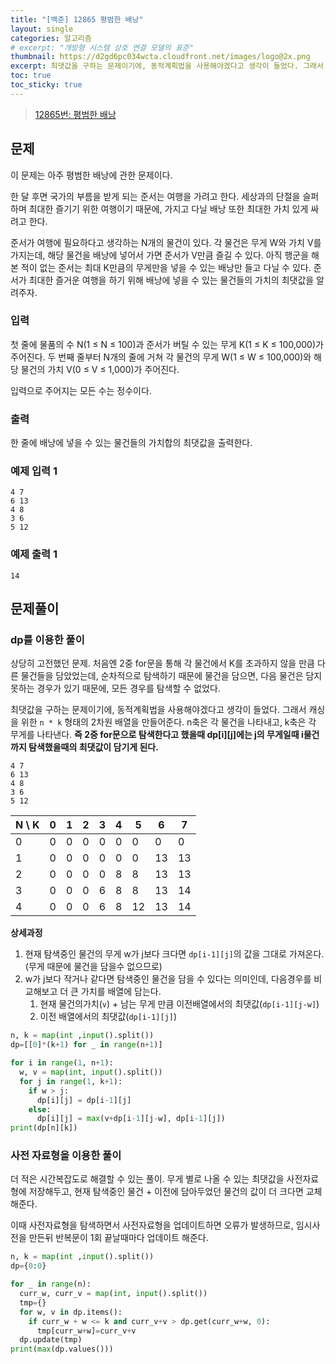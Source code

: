 ```yaml
---
title: "[백준] 12865 평범한 배낭"
layout: single
categories: 알고리즘
# excerpt: "개방형 시스템 상호 연결 모델의 표준"
thumbnail: https://d2gd6pc034wcta.cloudfront.net/images/logo@2x.png
excerpt: 최댓값을 구하는 문제이기에, 동적계획법을 사용해야겠다고 생각이 들었다. 그래서 캐싱을 위한 `n * k` 형태의 2차원 배열을 만들어준다. n축은 각 물건을 나타내고, k축은 각 무게를 나타낸다.
toc: true
toc_sticky: true
---
```


>[12865번: 평범한 배낭](https://www.acmicpc.net/problem/12865)
>

## 문제

이 문제는 아주 평범한 배낭에 관한 문제이다.

한 달 후면 국가의 부름을 받게 되는 준서는 여행을 가려고 한다. 세상과의 단절을 슬퍼하며 최대한 즐기기 위한 여행이기 때문에, 가지고 다닐 배낭 또한 최대한 가치 있게 싸려고 한다.

준서가 여행에 필요하다고 생각하는 N개의 물건이 있다. 각 물건은 무게 W와 가치 V를 가지는데, 해당 물건을 배낭에 넣어서 가면 준서가 V만큼 즐길 수 있다. 아직 행군을 해본 적이 없는 준서는 최대 K만큼의 무게만을 넣을 수 있는 배낭만 들고 다닐 수 있다. 준서가 최대한 즐거운 여행을 하기 위해 배낭에 넣을 수 있는 물건들의 가치의 최댓값을 알려주자.

### 입력

첫 줄에 물품의 수 N(1 ≤ N ≤ 100)과 준서가 버틸 수 있는 무게 K(1 ≤ K ≤ 100,000)가 주어진다. 두 번째 줄부터 N개의 줄에 거쳐 각 물건의 무게 W(1 ≤ W ≤ 100,000)와 해당 물건의 가치 V(0 ≤ V ≤ 1,000)가 주어진다.

입력으로 주어지는 모든 수는 정수이다.

### 출력

한 줄에 배낭에 넣을 수 있는 물건들의 가치합의 최댓값을 출력한다.

### 예제 입력 1

```
4 7
6 13
4 8
3 6
5 12
```

### 예제 출력 1

```
14
```

## 문제풀이

### **dp를 이용한 풀이**

상당히 고전했던 문제. 처음엔 2중 for문을 통해 각 물건에서 K를 초과하지 않을 만큼 다른 물건들을 담았었는데, 순차적으로 탐색하기 때문에 물건을 담으면, 다음 물건은 담지 못하는 경우가 있기 때문에, 모든 경우를 탐색할 수 없었다.

최댓값을 구하는 문제이기에, 동적계획법을 사용해야겠다고 생각이 들었다. 그래서 캐싱을 위한 `n * k` 형태의 2차원 배열을 만들어준다. n축은 각 물건을 나타내고, k축은 각 무게를 나타낸다. **즉 2중 for문으로 탐색한다고 했을때 dp[i][j]에는 j의 무게일때 i물건까지 탐색했을때의 최댓값이 담기게 된다.**

```
4 7
6 13
4 8
3 6
5 12
```

| N \ K | 0 | 1 | 2 | 3 | 4 | 5 | 6 | 7 |
| --- | --- | --- | --- | --- | --- | --- | --- | --- |
| 0 | 0 | 0 | 0 | 0 | 0 | 0 | 0 | 0 |
| 1 | 0 | 0 | 0 | 0 | 0 | 0 | 13 | 13 |
| 2 | 0 | 0 | 0 | 0 | 8 | 8 | 13 | 13 |
| 3 | 0 | 0 | 0 | 6 | 8 | 8 | 13 | 14 |
| 4 | 0 | 0 | 0 | 6 | 8 | 12 | 13 | 14 |

**상세과정**
1. 현재 탐색중인 물건의 무게 w가 j보다 크다면 `dp[i-1][j]`의 값을 그대로 가져온다. (무게 때문에 물건을 담을수 없으므로)
2. w가 j보다 작거나 같다면 탐색중인 물건을 담을 수 있다는 의미인데, 다음경우를 비교해보고 더 큰 가치를 배열에 담는다.
    1. 현재 물건의가치(`v`) + 남는 무게 만큼 이전배열에서의 최댓값(`dp[i-1][j-w]`)
    2. 이전 배열에서의 최댓값(`dp[i-1][j]`)

```python
n, k = map(int ,input().split())
dp=[[0]*(k+1) for _ in range(n+1)]

for i in range(1, n+1):
  w, v = map(int, input().split())
  for j in range(1, k+1):
    if w > j:
      dp[i][j] = dp[i-1][j]
    else:
      dp[i][j] = max(v+dp[i-1][j-w], dp[i-1][j])
print(dp[n][k])
```

### 사전 자료형을 이용한 풀이

더 적은 시간복잡도로 해결할 수 있는 풀이. 무게 별로 나올 수 있는 최댓값을 사전자료형에 저장해두고, 현재 탐색중인 물건 + 이전에 담아두었던 물건의 값이 더 크다면 교체해준다.

이때 사전자료형을 탐색하면서 사전자료형을 업데이트하면 오류가 발생하므로, 임시사전을 만든뒤 반복문이 1회 끝날때마다 업데이트 해준다.

```python
n, k = map(int ,input().split())
dp={0:0}

for _ in range(n):
  curr_w, curr_v = map(int, input().split())
  tmp={}
  for w, v in dp.items():
    if curr_w + w <= k and curr_v+v > dp.get(curr_w+w, 0):
      tmp[curr_w+w]=curr_v+v
  dp.update(tmp)
print(max(dp.values()))
```